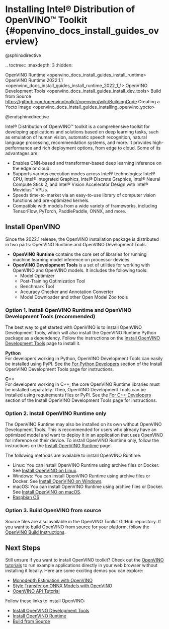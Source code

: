 # Installing Intel® Distribution of OpenVINO™ Toolkit {#openvino_docs_install_guides_overview}

@sphinxdirective

.. toctree::
   :maxdepth: 3
   :hidden:
   
   OpenVINO Runtime <openvino_docs_install_guides_install_runtime>
   OpenVINO Runtime 2022.1.1 <openvino_docs_install_guides_install_runtime_2022_1_1>
   OpenVINO Development Tools <openvino_docs_install_guides_install_dev_tools>
   Build from Source <https://github.com/openvinotoolkit/openvino/wiki/BuildingCode>
   Creating a Yocto Image <openvino_docs_install_guides_installing_openvino_yocto>

@endsphinxdirective

Intel® Distribution of OpenVINO™ toolkit is a comprehensive toolkit for developing applications and solutions based on deep learning tasks, such as emulation of human vision, automatic speech recognition, natural language processing, recommendation systems, and more. It provides high-performance and rich deployment options, from edge to cloud. Some of its advantages are:

* Enables CNN-based and transformer-based deep learning inference on the edge or cloud.
* Supports various execution modes across Intel® technologies: Intel® CPU, Intel® Integrated Graphics, Intel® Discrete Graphics, Intel® Neural Compute Stick 2, and Intel® Vision Accelerator Design with Intel® Movidius™ VPUs.
* Speeds time-to-market via an easy-to-use library of computer vision functions and pre-optimized kernels.
* Compatible with models from a wide variety of frameworks, including TensorFlow, PyTorch, PaddlePaddle, ONNX, and more.

## Install OpenVINO

Since the 2022.1 release, the OpenVINO installation package is distributed in two parts: OpenVINO Runtime and OpenVINO Development Tools.

* **OpenVINO Runtime** contains the core set of libraries for running machine learning model inference on processor devices.
* **OpenVINO Development Tools** is a set of utilities for working with OpenVINO and OpenVINO models. It includes the following tools:
  - Model Optimizer
  - Post-Training Optimization Tool
  - Benchmark Tool
  - Accuracy Checker and Annotation Converter
  - Model Downloader and other Open Model Zoo tools

### Option 1. Install OpenVINO Runtime and OpenVINO Development Tools (recommended)
The best way to get started with OpenVINO is to install OpenVINO Development Tools, which will also install the OpenVINO Runtime Python package as a dependency. Follow the instructions on the [Install OpenVINO Development Tools](installing-model-dev-tools.md) page to install it.

**Python** <br>
For developers working in Python, OpenVINO Development Tools can easily be installed using PyPI. See the [For Python Developers](installing-model-dev-tools.md#for-python-developers) section of the Install OpenVINO Development Tools page for instructions.

**C++** <br>
For developers working in C++, the core OpenVINO Runtime libraries must be installed separately. Then, OpenVINO Development Tools can be installed using requirements files or PyPI. See the [For C++ Developers](installing-model-dev-tools.md#for-c-developers) section of the Install OpenVINO Development Tools page for instructions.

### Option 2. Install OpenVINO Runtime only

The OpenVINO Runtime may also be installed on its own without OpenVINO Development Tools. This is recommended for users who already have an optimized model and want to deploy it in an application that uses OpenVINO for inference on their device. To install OpenVINO Runtime only, follow the instructions on the [Install OpenVINO Runtime](installing-openvino-runtime.md) page.

The following methods are available to install OpenVINO Runtime:

* Linux: You can install OpenVINO Runtime using archive files or Docker. See [Install OpenVINO on Linux](installing-openvino-linux-header.md).
* Windows: You can install OpenVINO Runtime using archive files or Docker. See [Install OpenVINO on Windows](installing-openvino-windows-header.md).
* macOS: You can install OpenVINO Runtime using archive files or Docker. See [Install OpenVINO on macOS](installing-openvino-macos-header.md).
* [Raspbian OS](installing-openvino-raspbian.md)

### Option 3. Build OpenVINO from source

Source files are also available in the OpenVINO Toolkit GitHub repository. If you want to build OpenVINO from source for your platform, follow the [OpenVINO Build Instructions](https://github.com/openvinotoolkit/openvino/wiki/BuildingCode).

## Next Steps
Still unsure if you want to install OpenVINO toolkit? Check out the [OpenVINO tutorials](../tutorials.md) to run example applications directly in your web browser without installing it locally. Here are some exciting demos you can explore:
- [Monodepth Estimation with OpenVINO](https://docs.openvino.ai/latest/notebooks/201-vision-monodepth-with-output.html)
- [Style Transfer on ONNX Models with OpenVINO](https://docs.openvino.ai/latest/notebooks/212-onnx-style-transfer-with-output.html)
- [OpenVINO API Tutorial](https://docs.openvino.ai/latest/notebooks/002-openvino-api-with-output.html)

Follow these links to install OpenVINO:
- [Install OpenVINO Development Tools](installing-model-dev-tools.md)
- [Install OpenVINO Runtime](installing-openvino-runtime.md)
- [Build from Source](https://github.com/openvinotoolkit/openvino/wiki/BuildingCode)
